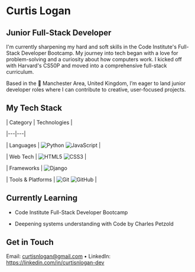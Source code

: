 # Curtis Logan

## Junior Full-Stack Developer

I'm currently sharpening my hard and soft skills in the Code Institute's Full-Stack Developer Bootcamp. My journey into tech began with a love for problem-solving and a curiosity about how computers work. I kicked off with Harvard's CS50P and moved into a comprehensive full-stack curriculum.

Based in the 📍 Manchester Area, United Kingdom, I’m eager to land junior developer roles where I can contribute to creative, user-focused projects.

## My Tech Stack

| Category | Technologies |

|---|---|

| Languages | ![Python](https://img.shields.io/badge/python-3670A0?style=for-the-badge&logo=python&logoColor=ffdd54) ![JavaScript](https://img.shields.io/badge/javascript-%23323330.svg?style=for-the-badge&logo=javascript&logoColor=%23F7DF1E) |

| Web Tech | ![HTML5](https://img.shields.io/badge/html5-%23E34F26.svg?style=for-the-badge&logo=html5&logoColor=white) ![CSS3](https://img.shields.io/badge/css3-%231572B6.svg?style=for-the-badge&logo=css3&logoColor=white) |

| Frameworks | ![Django](https://img.shields.io/badge/django-%23092E20.svg?style=for-the-badge&logo=django&logoColor=white)

| Tools & Platforms | ![Git](https://img.shields.io/badge/git-%23F05033.svg?style=for-the-badge&logo=git&logoColor=white) ![GitHub](https://img.shields.io/badge/github-%23121011.svg?style=for-the-badge&logo=github&logoColor=white) |

## Currently Learning

- Code Institute Full-Stack Developer Bootcamp

- Deepening systems understanding with Code by Charles Petzold

## Get in Touch

Email: curtisnlogan@gmail.com • LinkedIn: https://linkedin.com/in/curtisnlogan-dev

